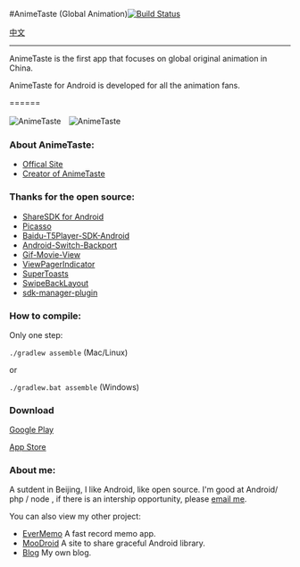 #AnimeTaste (Global Animation)[![Build Status](https://travis-ci.org/daimajia/AnimeTaste.png?branch=master)](https://travis-ci.org/daimajia/AnimeTaste)

[中文](./README-cn.md)

------------

AnimeTaste is the first app that focuses on global original animation in China.

AnimeTaste for Android is developed for all the animation fans.

======

![AnimeTaste](http://ww2.sinaimg.cn/mw690/610dc034jw1e885o9kjgzj208c0b40ty.jpg)　![AnimeTaste](http://ww3.sinaimg.cn/mw690/610dc034jw1e885obnjy6j208c0b43zo.jpg)

### About AnimeTaste:

* [Offical Site](http://www.animetaste.net)
* [Creator of AnimeTaste](http://www.plidezus.net/)

### Thanks for the open source:

*	[ShareSDK for Android](http://sharesdk.cn/)
*	[Picasso](https://github.com/square/picasso)
*	[Baidu-T5Player-SDK-Android](http://developer.baidu.com/wiki/index.php?title=docs/cplat/media/sdk)
*	[Android-Switch-Backport](https://github.com/BoD/android-switch-backport)
*	[Gif-Movie-View](https://github.com/sbakhtiarov/gif-movie-view)
*	[ViewPagerIndicator](https://github.com/JakeWharton/Android-ViewPagerIndicator)
*	[SuperToasts](https://github.com/JohnPersano/SuperToasts)
*	[SwipeBackLayout](https://github.com/Issacw0ng/SwipeBackLayout)
*	[sdk-manager-plugin](https://github.com/JakeWharton/sdk-manager-plugin)

### How to compile:

Only one step:

`./gradlew assemble` (Mac/Linux)

or

`./gradlew.bat assemble` (Windows)

### Download


[Google Play](https://play.google.com/store/apps/details?id=com.zhan_dui.animetaste)  

[App Store](https://itunes.apple.com/en/app/animetaste-pin-wei-dong-hua/id444912104?mt=8)


### About me:

A sutdent in Beijing, I like Android, like open source. I'm good at Android/ php / node , if there is an intership opportunity, please [email me](mailto:daimajia@gmail.com).

You can also view my other project:

*	[EverMemo](https://github.com/daimajia/EverMemo) A fast record memo app.
*	[MooDroid](http://moodroid.com) A site to share graceful Android library.
*	[Blog](http://daimajia.com) My own blog.


